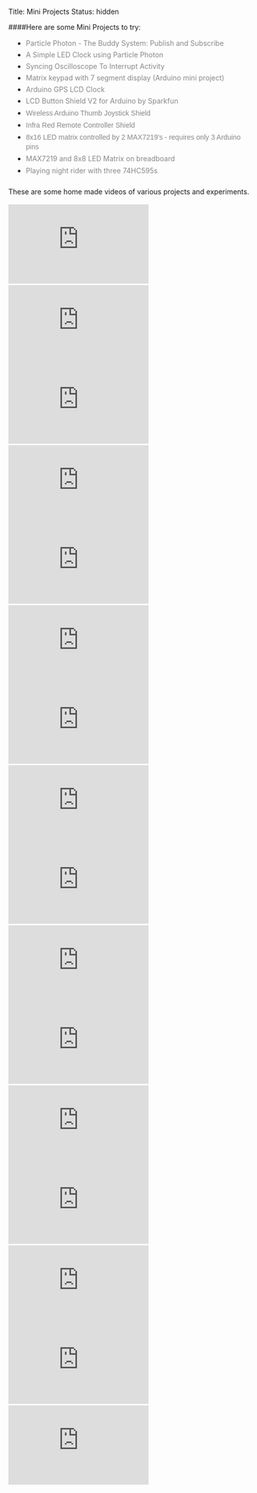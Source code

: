 Title: Mini Projects
Status: hidden

####Here are some Mini Projects to try:
<ul style="line-height: 1.4; margin: 0.5em 0px; padding: 0px 2.5em;">
<li style="margin: 0px 0px 0.25em; padding: 0px;"><a href="/particle-photon-the-buddy-system-publish-and-subscribe.html" style="color: #888888; text-decoration: none;">Particle Photon - The Buddy System: Publish and Subscribe</a></li>
<li style="margin: 0px 0px 0.25em; padding: 0px;"><a href="/a-simple-led-clock-using-particle-photon.html" style="color: #888888; text-decoration: none;">A Simple LED Clock using Particle Photon</a></li>
<li style="margin: 0px 0px 0.25em; padding: 0px;"><a href="/syncing-oscilloscope-to-interrupt-activity.html" style="color: #888888; text-decoration: none;">Syncing Oscilloscope To Interrupt Activity</a></li>
<li style="margin: 0px 0px 0.25em; padding: 0px;"><a href="/matrix-keypad-with-7-segment-display-arduino-mini-project.html" style="color: #888888; text-decoration: none;">Matrix keypad with 7 segment display (Arduino mini project)</a></li>
<li style="margin: 0px 0px 0.25em; padding: 0px;"><a href="/arduino-gps-clock.html" style="color: #888888; text-decoration: none;">Arduino GPS LCD Clock</a></li>
<li style="margin: 0px 0px 0.25em; padding: 0px;"><a href="/lcd-button-shield-v2-for-arduino-by-sparkfun.html" style="color: #888888; text-decoration: none;">LCD Button Shield V2 for Arduino by Sparkfun</a></li>
<li style="margin: 0px 0px 0.25em; padding: 0px;"><span style="font-family: &quot;trebuchet ms&quot; , &quot;trebuchet&quot; , &quot;verdana&quot; , sans-serif;"><a href="/wireless-arduino-thumb-joystick-shield.html" style="color: #888888; text-decoration: none;">Wireless Arduino Thumb Joystick Shield</a></span></li>
<li style="margin: 0px 0px 0.25em; padding: 0px;"><span style="font-family: &quot;trebuchet ms&quot; , &quot;trebuchet&quot; , &quot;verdana&quot; , sans-serif;"><a href="/infra-red-remote-controller-shield.html" style="color: #888888; text-decoration: none;">Infra Red Remote Controller Shield</a></span></li>
<li style="margin: 0px 0px 0.25em; padding: 0px;"><span style="font-family: &quot;trebuchet ms&quot; , &quot;trebuchet&quot; , &quot;verdana&quot; , sans-serif;"><a href="/8x16-led-matrix-controlled-by-2-max7219s.html" style="color: #888888; text-decoration: none;">8x16 LED matrix controlled by 2 MAX7219's - requires only 3 Arduino pins</a></span></li>
<li style="margin: 0px 0px 0.25em; padding: 0px;"><a href="/max7219-and-8x8-led-matrix-on-breadboard.html" style="color: #888888; text-decoration: none;">MAX7219 and 8x8 LED Matrix on breadboard</a></li>
<li style="margin: 0px 0px 0.25em; padding: 0px;"><a href="/playing-night-rider-with-three-74hc595s.html" style="color: #888888; text-decoration: none;">Playing night rider with three 74HC595s</a></li>
</ul>

<br />
These are some home made videos of various projects and experiments.<br />
<br />
<iframe allowfullscreen="" frameborder="0" height="158" src="https://www.youtube.com/embed/imdEoZsT360" width="280"></iframe>&nbsp; &nbsp;<iframe allowfullscreen="" frameborder="0" height="158" src="https://www.youtube.com/embed/DmjI0sStEWY" width="280"></iframe>
<iframe allowfullscreen="" frameborder="0" height="158" src="https://www.youtube.com/embed/4tIKYcS4_fo" width="280"></iframe>&nbsp; &nbsp;<iframe allowfullscreen="" frameborder="0" height="158" src="https://www.youtube.com/embed/iP0nZ7wrptc" width="280"></iframe><br />
<iframe allowfullscreen="" frameborder="0" height="158" src="https://www.youtube.com/embed/fn4HgSFaOsg" width="280"></iframe>&nbsp; &nbsp;<iframe allowfullscreen="" frameborder="0" height="158" src="https://www.youtube.com/embed/cH3o8u2wHRc" width="280"></iframe>
<iframe allowfullscreen="" frameborder="0" height="158" src="https://www.youtube.com/embed/IO01oVrnVDw" width="280"></iframe>&nbsp; &nbsp;<iframe allowfullscreen="" frameborder="0" height="158" src="https://www.youtube.com/embed/nJLt0zrsFyk" width="280"></iframe>
<iframe allowfullscreen="" frameborder="0" height="158" src="https://www.youtube.com/embed/5BIK9EGDadQ" width="280"></iframe>&nbsp; &nbsp;<iframe allowfullscreen="" frameborder="0" height="158" src="https://www.youtube.com/embed/lIJE86yvEU0" width="280"></iframe>
<iframe allowfullscreen="" frameborder="0" height="158" src="https://www.youtube.com/embed/tn5Ldft5qBI" width="280"></iframe>&nbsp; &nbsp;<iframe allowfullscreen="" frameborder="0" height="158" src="https://www.youtube.com/embed/V9ZQLmJlZTw" width="280"></iframe>
<iframe allowfullscreen="" frameborder="0" height="158" src="https://www.youtube.com/embed/htI5ImI3H18" width="280"></iframe>&nbsp; &nbsp;<iframe allowfullscreen="" frameborder="0" height="158" src="https://www.youtube.com/embed/JIP9XlYiIME" width="280"></iframe>
<iframe allowfullscreen="" frameborder="0" height="158" src="https://www.youtube.com/embed/sduvm9p4-t8" width="280"></iframe>&nbsp; &nbsp;<iframe allowfullscreen="" frameborder="0" height="158" src="https://www.youtube.com/embed/8t6ZUDUtTqk" width="280"></iframe>

